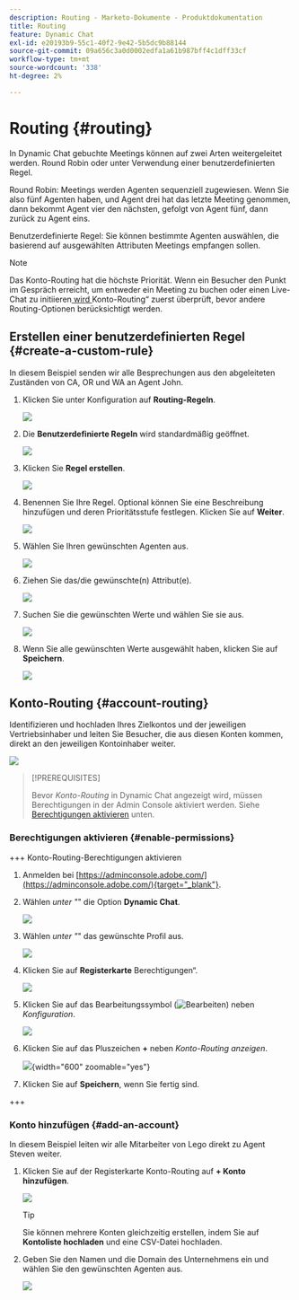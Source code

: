```yaml
---
description: Routing - Marketo-Dokumente - Produktdokumentation
title: Routing
feature: Dynamic Chat
exl-id: e20193b9-55c1-40f2-9e42-5b5dc9b88144
source-git-commit: 09a656c3a0d0002edfa1a61b987bff4c1dff33cf
workflow-type: tm+mt
source-wordcount: '338'
ht-degree: 2%

---
```


# Routing {#routing}

In Dynamic Chat gebuchte Meetings können auf zwei Arten weitergeleitet werden. Round Robin oder unter Verwendung einer benutzerdefinierten Regel.

Round Robin: Meetings werden Agenten sequenziell zugewiesen. Wenn Sie also fünf Agenten haben, und Agent drei hat das letzte Meeting genommen, dann bekommt Agent vier den nächsten, gefolgt von Agent fünf, dann zurück zu Agent eins.

Benutzerdefinierte Regel: Sie können bestimmte Agenten auswählen, die basierend auf ausgewählten Attributen Meetings empfangen sollen.

>[!NOTE]
>
>Das Konto-Routing hat die höchste Priorität. Wenn ein Besucher den Punkt im Gespräch erreicht, um entweder ein Meeting zu buchen oder einen Live-Chat zu initiieren[ wird ](#account-routing)Konto-Routing“ zuerst überprüft, bevor andere Routing-Optionen berücksichtigt werden.

## Erstellen einer benutzerdefinierten Regel {#create-a-custom-rule}

In diesem Beispiel senden wir alle Besprechungen aus den abgeleiteten Zuständen von CA, OR und WA an Agent John.

1. Klicken Sie unter Konfiguration auf **Routing-Regeln**.

   ![](assets/routing-1.png)

1. Die **Benutzerdefinierte Regeln** wird standardmäßig geöffnet.

   ![](assets/routing-2.png)

1. Klicken Sie **Regel erstellen**.

   ![](assets/routing-3.png)

1. Benennen Sie Ihre Regel. Optional können Sie eine Beschreibung hinzufügen und deren Prioritätsstufe festlegen. Klicken Sie auf **Weiter**.

   ![](assets/routing-4.png)

1. Wählen Sie Ihren gewünschten Agenten aus.

   ![](assets/routing-5.png)

1. Ziehen Sie das/die gewünschte(n) Attribut(e).

   ![](assets/routing-6.png)

1. Suchen Sie die gewünschten Werte und wählen Sie sie aus.

   ![](assets/routing-7.png)

1. Wenn Sie alle gewünschten Werte ausgewählt haben, klicken Sie auf **Speichern**.

   ![](assets/routing-8.png)

## Konto-Routing {#account-routing}

Identifizieren und hochladen Ihres Zielkontos und der jeweiligen Vertriebsinhaber und leiten Sie Besucher, die aus diesen Konten kommen, direkt an den jeweiligen Kontoinhaber weiter.

![](assets/routing-9.png)

>[!PREREQUISITES]
>
>Bevor _Konto-Routing_ in Dynamic Chat angezeigt wird, müssen Berechtigungen in der Admin Console aktiviert werden. Siehe [Berechtigungen aktivieren](#enable-permissions) unten.

### Berechtigungen aktivieren {#enable-permissions}

+++ Konto-Routing-Berechtigungen aktivieren

1. Anmelden bei [https://adminconsole.adobe.com/](https://adminconsole.adobe.com/){target="_blank"}.

1. Wählen _unter &quot;_&quot; die Option **Dynamic Chat**.

   ![](assets/routing-10.png)

1. Wählen _unter &quot;_&quot; das gewünschte Profil aus.

   ![](assets/routing-11.png)

1. Klicken Sie auf **Registerkarte** Berechtigungen“.

   ![](assets/routing-12.png)

1. Klicken Sie auf das Bearbeitungssymbol (![Bearbeiten](assets/icon-routing-edit.png)) neben _Konfiguration_.

   ![](assets/routing-13.png)

1. Klicken Sie auf das Pluszeichen **+** neben _Konto-Routing anzeigen_.

   ![](assets/routing-14.png){width="600" zoomable="yes"}

1. Klicken Sie auf **Speichern**, wenn Sie fertig sind.

+++

### Konto hinzufügen {#add-an-account}

In diesem Beispiel leiten wir alle Mitarbeiter von Lego direkt zu Agent Steven weiter.

1. Klicken Sie auf der Registerkarte Konto-Routing auf **+ Konto hinzufügen**.

   ![](assets/routing-15.png)

   >[!TIP]
   >
   >Sie können mehrere Konten gleichzeitig erstellen, indem Sie auf **Kontoliste hochladen** und eine CSV-Datei hochladen.

1. Geben Sie den Namen und die Domain des Unternehmens ein und wählen Sie den gewünschten Agenten aus.

   ![](assets/routing-16.png)
